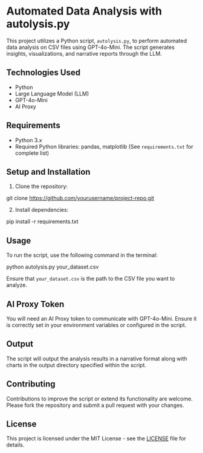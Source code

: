 # Automated Data Analysis with autolysis.py

This project utilizes a Python script, `autolysis.py`, to perform automated data analysis on CSV files using GPT-4o-Mini. The script generates insights, visualizations, and narrative reports through the LLM.

## Technologies Used
- Python
- Large Language Model (LLM)
- GPT-4o-Mini
- AI Proxy

## Requirements
- Python 3.x
- Required Python libraries: pandas, matplotlib (See `requirements.txt` for complete list)

## Setup and Installation
1. Clone the repository:

git clone https://github.com/yourusername/project-repo.git

2. Install dependencies:

pip install -r requirements.txt


## Usage
To run the script, use the following command in the terminal:

python autolysis.py your_dataset.csv

Ensure that `your_dataset.csv` is the path to the CSV file you want to analyze.

## AI Proxy Token
You will need an AI Proxy token to communicate with GPT-4o-Mini. Ensure it is correctly set in your environment variables or configured in the script.

## Output
The script will output the analysis results in a narrative format along with charts in the output directory specified within the script.

## Contributing
Contributions to improve the script or extend its functionality are welcome. Please fork the repository and submit a pull request with your changes.

## License
This project is licensed under the MIT License - see the [LICENSE](LICENSE) file for details.

